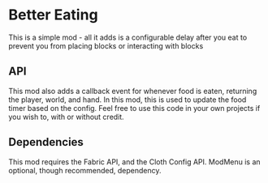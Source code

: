 # Better Eating

This is a simple mod - all it adds is a configurable delay after you eat to prevent you from placing blocks or interacting with blocks

## API

This mod also adds a callback event for whenever food is eaten, returning the player, world, and hand. In this mod, this is used to update the food timer based on the config.
Feel free to use this code in your own projects if you wish to, with or without credit.

## Dependencies

This mod requires the Fabric API, and the Cloth Config API. ModMenu is an optional, though recommended, dependency.
